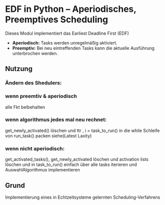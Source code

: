 # EDF in Python – Aperiodisches, Preemptives Scheduling

Dieses Modul implementiert das Earliest Deadline First (EDF)  
- **Aperiodisch:** Tasks werden unregelmäßig aktiviert.  
- **Preemptiv:** Bei neu eintreffenden Tasks kann die aktuelle Ausführung unterbrochen werden.  

## Nutzung
### Ändern des Shedulers:
### wenn preemtiv & aperiodisch
alle Fkt beibehalten

### wenn algorithmus jedes mal neu rechnet: 
get_newly_activated() löschen und ttr , i = task_to_run() in die while Schleife von run_task() packen siehe(Latest Laxity)

### wenn nicht aperiodisch:
get_activated_tasks(), get_newly_activated löschen und activation lists löschen
und in task_to_run() einfach über alle tasks iterieren und AuswahlAlgorithmus implementieren

## Grund
Implementierung eines in Echtzeitsysteme gelernten Scheduling-Verfahrens
